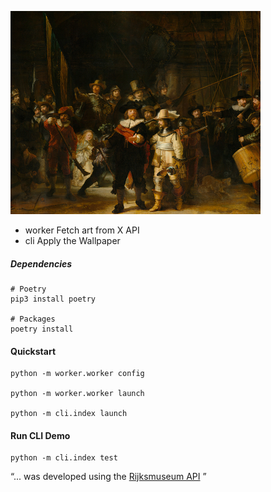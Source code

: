 
![WalkWalk](walk.jpg)

- worker Fetch art from X API
- cli Apply the Wallpaper

##### Dependencies

    # Poetry
    pip3 install poetry

    # Packages
    poetry install

#### Quickstart

    python -m worker.worker config

    python -m worker.worker launch

    python -m cli.index launch

#### Run CLI Demo

    python -m cli.index test



“... was developed using the [Rijksmuseum API](https://rijksmuseum.github.io/)
”
